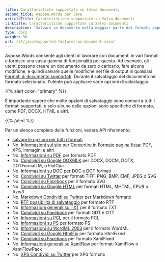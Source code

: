 ```yaml
---
title: Caratteristiche supportate su Salva documenti
second_title: Aspose.Words per Java
articleTitle: Caratteristiche supportate su Salva documenti
linktitle: Caratteristiche supportate su Salva documenti
description: "Salvare un documento nella maggior parte dei formati popolari e supporta un sacco di Microsoft Word caratteristiche."
type: docs
weight: 30
url: /it/java/supported-features-on-document-save/
---
```


Aspose.Words consente agli utenti di lavorare con documenti in vari formati e fornisce una vasta gamma di funzionalità per questo. Ad esempio, gli utenti possono creare un documento da zero o caricarlo, fare alcune modifiche, e quindi salvare quelle modifiche nel file di output in qualsiasi [Formati di documento supportati](/words/it/java/supported-document-formats/). Durante il salvataggio del documento nel formato selezionato, l'utente può applicare varie opzioni di salvataggio.

{{% alert color="primary" %}}

È importante sapere che molte opzioni di salvataggio sono comuni a tutti i formati supportati, e solo alcune delle opzioni sono specifiche di formato, come PDF, DOCX, HTML e altri.

{{% /alert %}}

Per un elenco completo delle funzioni, vedere API riferimento:

- [salvare le opzioni per tutti i formati](https://reference.aspose.com/words/java/com.aspose.words/saveoptions/)
- No. [Informazioni sul sito](https://reference.aspose.com/words/java/com.aspose.words/fixedpagesaveoptions/) per [Convertire in Formato pagina fissa](/words/it/java/converting-to-fixed-page-format/): PDF, XPS, immagini e altri
- No. [Informazioni su PDF](https://reference.aspose.com/words/java/com.aspose.words/pdfsaveoptions/) per formato PDF
- No. [Condividi su Google OOXMLK](https://reference.aspose.com/words/java/com.aspose.words/ooxmlsaveoptions/) per DOCX, DOCM, DOTX, DOTFormati M, o FlatOpc
- No. [Informazioni su DOC](https://reference.aspose.com/words/java/com.aspose.words/docsaveoptions/) per DOC e DOT formati
- No. [Condividi su Twitter](https://reference.aspose.com/words/java/com.aspose.words/imagesaveoptions/) per formati TIFF, PNG, BMP, EMF, JPEG o SVG
- No. [Condividi su Facebook](https://reference.aspose.com/words/java/com.aspose.words/svgsaveoptions/) per il formato SVG
- No. [Condividi su Google HTML](https://reference.aspose.com/words/java/com.aspose.words/htmlsaveoptions/) per formati HTML, MHTML, EPUB o Azw3
- No. [Markdown Condividi su Twitter](https://reference.aspose.com/words/java/com.aspose.words/markdownsaveoptions/) per Markdown formato
- No. [RTF possibilità di salvataggio](https://reference.aspose.com/words/java/com.aspose.words/rtfsaveoptions/) per formato RTF
- No. [Informazioni generali su TXT](https://reference.aspose.com/words/java/com.aspose.words/txtsaveoptions/) per il formato TXT
- No. [Condividi su Facebook](https://reference.aspose.com/words/java/com.aspose.words/odtsaveoptions/) per formati ODT e OTT
- No. [Informazioni su PCL](https://reference.aspose.com/words/java/com.aspose.words/pclsaveoptions/) per il formato PCL
- No. [Informazioni su PS](https://reference.aspose.com/words/java/com.aspose.words/pssaveoptions/) per formato PS
- No. [Informazioni su WordML 2003](https://reference.aspose.com/words/java/com.aspose.words/wordml2003saveoptions/) per il formato WordML
- No. [Condividi su Google HtmlFix](https://reference.aspose.com/words/java/com.aspose.words/htmlfixedsaveoptions/) per formato HtmlFixed
- No. [Condividi su Facebook](https://reference.aspose.com/words/java/com.aspose.words/xamlfixedsaveoptions/) per formato XamlFixed
- No. [Informazioni generali su XamlFlow](https://reference.aspose.com/words/java/com.aspose.words/xamlflowsaveoptions/) per formati XamlFlow o XamlFlowPack
- No. [XPS Condividi su Twitter](https://reference.aspose.com/words/java/com.aspose.words/xpssaveoptions/) per XPS formato